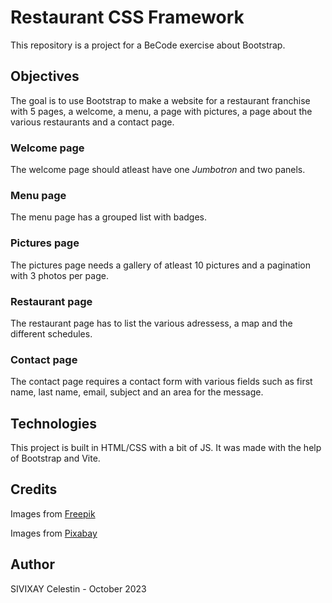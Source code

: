 # Restaurant CSS Framework

This repository is a project for a BeCode exercise about Bootstrap.

## Objectives

The goal is to use Bootstrap to make a website for a restaurant franchise with 5 pages, a welcome, a menu, a page with pictures, a page about the various restaurants and a contact page.

### Welcome page

The welcome page should atleast have one *Jumbotron* and two panels.

### Menu page

The menu page has a grouped list with badges.

### Pictures page

The pictures page needs a gallery of atleast 10 pictures and a pagination with 3 photos per page.

### Restaurant page

The restaurant page has to list the various adressess, a map and the different schedules.

### Contact page

The contact page requires a contact form with various fields such as first name, last name, email, subject and an area for the message.

## Technologies

This project is built in HTML/CSS with a bit of JS. It was made with the help of Bootstrap and Vite.

## Credits

Images from <a href="https://fr.freepik.com">Freepik</a>

Images from <a href="https://pixabay.com/fr/photos/">Pixabay</a>

## Author

SIVIXAY Celestin - October 2023